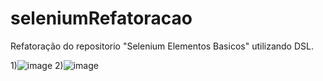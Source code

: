 # seleniumRefatoracao

Refatoração do repositorio "Selenium Elementos Basicos" utilizando DSL.


1)![image](https://user-images.githubusercontent.com/75175885/146247456-907c1993-cc5e-4aee-8c44-d4ca0a4a3618.png)
2)![image](https://user-images.githubusercontent.com/75175885/146387013-050f5808-9e3f-4ed0-87ad-5e559bb7d73f.png)

